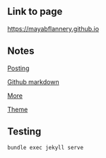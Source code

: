 ## Link to page

https://mayabflannery.github.io

## Notes

[Posting](https://jekyllrb.com/docs/posts/)

[Github markdown](https://docs.github.com/en/get-started/writing-on-github/getting-started-with-writing-and-formatting-on-github/basic-writing-and-formatting-syntax)

[More](https://kramdown.gettalong.org/syntax.html#kramdown-syntax)

[Theme](https://github.com/mmistakes/minimal-mistakes)

## Testing

``` markdown
bundle exec jekyll serve
```

